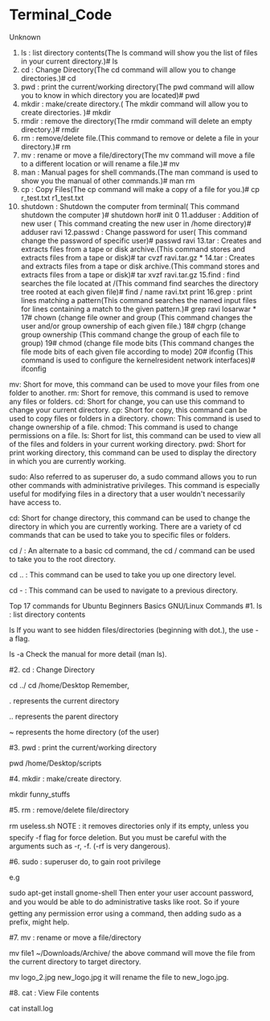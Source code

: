 # Terminal_Code
Unknown
1.    ls : list directory contents(The ls command will show you the list of files in your current directory.)# ls
2.    cd : Change Directory(The cd command will allow you to change directories.)# cd
3.    pwd : print the current/working directory(The pwd command will allow you to know in which directory you are located)# pwd
4.    mkdir : make/create directory.( The mkdir command will allow you to create directories. )# mkdir 
5.    rmdir : remove the directory(The rmdir command will delete an empty directory.)# rmdir
6.    rm : remove/delete file.(This command to remove or delete a file in your directory.)# rm
7.    mv : rename or move a file/directory(The mv command will move a file to a different location or will rename a file.)# mv
8.    man : Manual pages for shell commands.(The man command is used to show you the manual of other commands.)# man rm
9.    cp : Copy Files(The cp command will make a copy of a file for you.)# cp r_test.txt r1_test.txt
10.  shutdown : Shutdown the computer from terminal( This command shutdown the computer )# shutdown ­hor# init 0
11.adduser : Addition of new user ( This command creating the new user in /home directory)# adduser ravi
12.passwd : Change password for user( This command change the password of specific user)# passwd ravi
13.tar :  Creates and extracts files from a tape or disk archive.(This command stores and extracts files from a tape or disk)# tar cvzf ravi.tar.gz *
14.tar :  Creates and extracts files from a tape or disk archive.(This command stores and extracts files from a tape or disk)# tar xvzf ravi.tar.gz 
15.find :  find searches the file located at /(This command find searches the directory tree rooted at each given file)# find / ­name ravi.txt ­print
16.grep :  print lines matching a pattern(This command searches the named input files for lines containing  a  match to the given pattern.)# grep ravi losarwar *
17# chown   (change file owner and group (This command  changes the user and/or group ownership of each given file.)
18# chgrp     (change group ownership (This command  change the  group of each file to group)
19# chmod    (change file mode bits (This command changes the file mode bits of each given file according to mode)
20# ifconfig  (This command  is  used to configure the kernel­resident network interfaces)# ifconfig


mv: Short for move, this command can be used to move your files from one folder to another. 
rm: Short for remove, this command is used to remove any files or folders.
cd: Short for change, you can use this command to change your current directory. 
cp: Short for copy, this command can be used to copy files or folders in a directory. 
chown: This command is used to change ownership of a file. 
chmod: This command is used to change permissions on a file. 
ls: Short for list, this command can be used to view all of the files and folders in your current working directory. 
pwd: Short for print working directory, this command can be used to display the directory in which you are currently working. 

sudo: Also referred to as superuser do, a sudo command allows you to run other commands with administrative privileges. 
This command is especially useful for modifying files in a directory that a user wouldn't necessarily have access to. 

cd: Short for change directory, this command can be used to change the directory in which you are currently working. 
There are a variety of cd commands that can be used to take you to specific files or folders. 

cd / : An alternate to a basic cd command, the cd / command can be used to take you to the root directory. 

cd .. : This command can be used to take you up one directory level. 

cd - : This command can be used to navigate to a previous directory.



Top 17 commands for Ubuntu Beginners
Basics GNU/Linux Commands
#1. ls : list directory contents

ls
If you want to see hidden files/directories (beginning with dot.), the use -a flag.

ls -a
Check the manual for more detail (man ls).

 

#2. cd : Change Directory

cd ../
cd /home/Desktop
Remember,

. represents the current directory

.. represents the parent directory

~ represents the home directory (of the user)

 

#3. pwd : print the current/working directory

pwd
/home/Desktop/scripts
 

#4. mkdir : make/create directory.

mkdir funny_stuffs
 

#5. rm : remove/delete file/directory

rm useless.sh
NOTE : it removes directories only if its empty, unless you specify -f flag for force deletion. But you must be careful with the arguments such as -r, -f. (-rf is very dangerous).

 

#6. sudo : superuser do, to gain root privilege

e.g

sudo apt-get install gnome-shell
Then enter your user account password, and you would be able to do administrative tasks like root. So if youre getting any permission error using a command, then adding sudo as a prefix, might help.

 

#7. mv : rename or move a file/directory

mv file1 ~/Downloads/Archive/
the above command will move the file from the current directory to target directory.

mv logo_2.jpg new_logo.jpg
it will rename the file to new_logo.jpg.

 

#8. cat : View File contents

cat install.log
 
